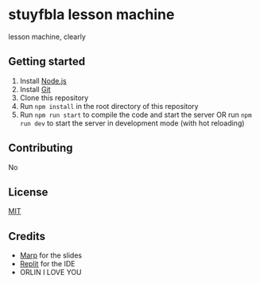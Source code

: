 # stuyfbla lesson machine
lesson machine, clearly

## Getting started
1. Install [Node.js](https://nodejs.org/en/download/)
2. Install [Git](https://git-scm.com/downloads)
3. Clone this repository
4. Run `npm install` in the root directory of this repository
5. Run `npm run start` to compile the code and start the server OR run `npm run dev` to start the server in development mode (with hot reloading)

## Contributing
No

## License
[MIT](https://choosealicense.com/licenses/mit/)

## Credits
- [Marp](https://marp.app/) for the slides
- [Replit](https://replit.com/) for the IDE
- ORLIN I LOVE YOU